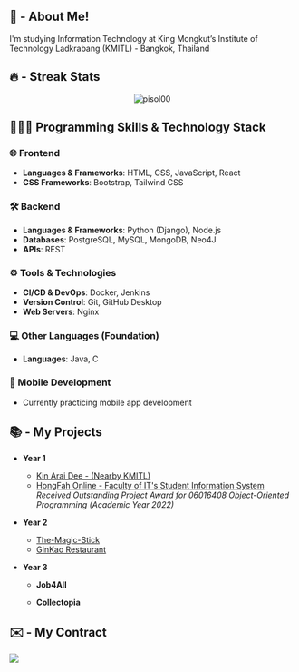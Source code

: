 ## 👋 - About Me!
I'm studying Information Technology at King Mongkut’s Institute of Technology Ladkrabang (KMITL) - Bangkok, Thailand




## 🔥 - Streak Stats 

<p align="center">
  <img src="https://github-readme-stats.vercel.app/api?username=pisol00&show_icons=true&locale=en&theme=algolia" alt="pisol00"/>
<!--   <img src="https://github-readme-streak-stats.herokuapp.com/?user=pisol00&theme=algolia" alt="pisol00"/> -->
</p>

## 👨🏻‍💻 Programming Skills & Technology Stack

### 🌐 Frontend
- **Languages & Frameworks**: HTML, CSS, JavaScript, React
- **CSS Frameworks**: Bootstrap, Tailwind CSS

### 🛠️ Backend
- **Languages & Frameworks**: Python (Django), Node.js
- **Databases**: PostgreSQL, MySQL, MongoDB, Neo4J
- **APIs**: REST

### ⚙️ Tools & Technologies
- **CI/CD & DevOps**: Docker, Jenkins
- **Version Control**: Git, GitHub Desktop
- **Web Servers**: Nginx

### 💻 Other Languages (Foundation)
- **Languages**: Java, C

### 📱 Mobile Development
- Currently practicing mobile app development

## 📚 - My Projects

- **Year 1**  
  - [Kin Arai Dee - (Nearby KMITL)](https://github.com/misterfocusth/Kin-Arai-Dee-KMITL)
  - [HongFah Online - Faculty of IT's Student Information System](https://github.com/misterfocusth/HongFah-Online-IT-KMITL)  
    *Received Outstanding Project Award for 06016408 Object-Oriented Programming (Academic Year 2022)*

- **Year 2**
  - [The-Magic-Stick](https://github.com/FewIT20/the-magic-stick-phypro66)  
  - [GinKao Restaurant](https://github.com/phatsanphonna/sikao-restaurant)


- **Year 3**  
  - **Job4All**

  - **Collectopia** 



## ✉️ - My Contract

<p align="left">
 <a href="https://www.facebook.com/ppisol/"> <img src="https://img.shields.io/badge/Facebook-1877F2?style=for-the-badge&logo=facebook&logoColor=white"/> </a>
</p>
